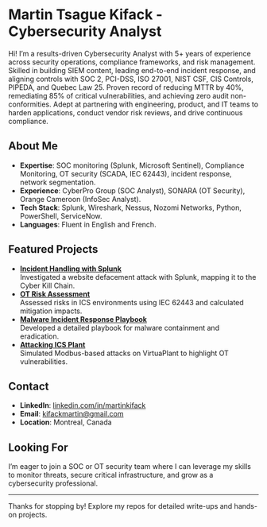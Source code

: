 # Martin Tsague Kifack - Cybersecurity Analyst

Hi! I’m a results-driven Cybersecurity Analyst with 5+ years of experience across security operations, compliance frameworks, and risk management. Skilled in building SIEM content, leading end-to-end incident response, and aligning controls with SOC 2, PCI-DSS, ISO 27001, NIST CSF, CIS Controls, PIPEDA, and Quebec Law 25. Proven record of reducing MTTR by 40%, remediating 85% of critical vulnerabilities, and achieving zero audit non-conformities. Adept at partnering with engineering, product, and IT teams to harden applications, conduct vendor risk reviews, and drive continuous compliance.

## About Me
- **Expertise**: SOC monitoring (Splunk, Microsoft Sentinel), Compliance Monitoring, OT security (SCADA, IEC 62443), incident response, network segmentation.
- **Experience**: CyberPro Group (SOC Analyst), SONARA (OT Security), Orange Cameroon (InfoSec Analyst).
- **Tech Stack**: Splunk, Wireshark, Nessus, Nozomi Networks, Python, PowerShell, ServiceNow.
- **Languages**: Fluent in English and French.

## Featured Projects
- **[Incident Handling with Splunk](https://github.com/martin199530/Martin/tree/main/SIEM_Lab)**  
  Investigated a website defacement attack with Splunk, mapping it to the Cyber Kill Chain.
- **[OT Risk Assessment](https://github.com/martin199530/Martin/tree/main/ICS-OT-CyberSecurity)**  
  Assessed risks in ICS environments using IEC 62443 and calculated mitigation impacts.
- **[Malware Incident Response Playbook](https://github.com/martin199530/Martin/tree/main/Malware%20-%20Incident%20Response%20Playbook)**  
  Developed a detailed playbook for malware containment and eradication.
- **[Attacking ICS Plant](https://github.com/martin199530/Martin/tree/main/ICS-OT-CyberSecurity)**  
  Simulated Modbus-based attacks on VirtuaPlant to highlight OT vulnerabilities.

## Contact
- **LinkedIn**: [linkedin.com/in/martinkifack](https://linkedin.com/in/martinkifack)
- **Email**: kifackmartin@gmail.com
- **Location**: Montreal, Canada

## Looking For
I’m eager to join a SOC or OT security team where I can leverage my skills to monitor threats, secure critical infrastructure, and grow as a cybersecurity professional.

---

Thanks for stopping by! Explore my repos for detailed write-ups and hands-on projects.
